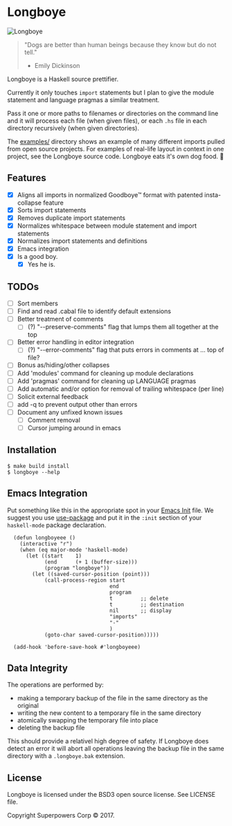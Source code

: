 # Longboye

![Longboye](https://github.com/lgastako/longboye/blob/master/longboye.jpg?raw=true "Longboye")

> "Dogs are better than human beings because they know but do not tell."
> - Emily Dickinson

Longboye is a Haskell source prettifier.

Currently it only touches `import` statements but I plan to give the module
statement and language pragmas a similar treatment.

Pass it one or more paths to filenames or directories on the command line and
it will process each file (when given files), or each `.hs` file in each
directory recursively (when given directories).

The [examples/](examples/) directory shows an example of many different imports
pulled from open source projects.  For examples of real-life layout in context
in one project, see the Longboye source code.  Longboye eats it's own dog
food. 🐶

## Features

- [X] Aligns all imports in normalized Goodboye™ format with patented
  insta-collapse feature
- [X] Sorts import statements
- [X] Removes duplicate import statements
- [X] Normalizes whitespace between module statement and import statements
- [X] Normalizes import statements and definitions
- [X] Emacs integration
- [X] Is a good boy.
  - [X] Yes he is.

## TODOs

- [ ] Sort members
- [ ] Find and read .cabal file to identify default extensions
- [ ] Better treatment of comments
  - [ ] (?) "--preserve-comments" flag that lumps them all together at the top
- [ ] Better error handling in editor integration
  - [ ] (?) "--error-comments" flag that puts errors in comments at ... top of file?
- [ ] Bonus as/hiding/other collapses
- [ ] Add 'modules' command for cleaning up module declarations
- [ ] Add 'pragmas' command for cleaning up LANGUAGE pragmas
- [ ] Add automatic and/or option for removal of trailing whitespace (per line)
- [ ] Solicit external feedback
- [ ] add -q to prevent output other than errors
- [ ] Document any unfixed known issues
  - [ ] Comment removal
  - [ ] Cursor jumping around in emacs

## Installation

    $ make build install
    $ longboye --help

## Emacs Integration

Put something like this in the appropriate spot in your
[Emacs Init](https://www.gnu.org/software/emacs/manual/html_node/emacs/Init-File.html)
file.  We suggest you use [use-package](https://github.com/jwiegley/use-package)
and put it in the `:init` section of your `haskell-mode` package declaration.

```elisp
  (defun longboyeee ()
    (interactive "r")
    (when (eq major-mode 'haskell-mode)
      (let ((start    1)
            (end      (+ 1 (buffer-size)))
            (program "longboye"))
        (let ((saved-cursor-position (point)))
            (call-process-region start
                                 end
                                 program
                                 t         ;; delete
                                 t         ;; destination
                                 nil       ;; display
                                 "imports"
                                 "-"
                                 )
            (goto-char saved-cursor-position)))))

  (add-hook 'before-save-hook #'longboyeee)
```

## Data Integrity

The operations are performed by:

- making a temporary backup of the file in the same directory as the original
- writing the new content to a temporary file in the same directory
- atomically swapping the temporary file into place
- deleting the backup file

This should provide a relativel high degree of safety.  If Longboye does detect
an error it will abort all operations leaving the backup file in the same
directory with a `.longboye.bak` extension.

## License

Longboye is licensed under the BSD3 open source license.  See LICENSE file.

Copyright Superpowers Corp © 2017.
